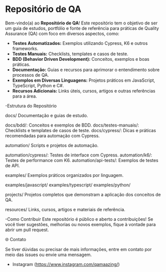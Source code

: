 # Repositório de QA

Bem-vindo(a) ao **Repositório de QA**! Este repositório tem o objetivo de ser um guia de estudos, portfólio e fonte de referência para práticas de Quality Assurance (QA) com foco em diversos aspectos, como:

- **Testes Automatizados:** Exemplos utilizando Cypress, K6 e outros frameworks.
- **Testes Manuais:** Checklists, templates e casos de teste.
- **BDD (Behavior Driven Development):** Conceitos, exemplos e boas práticas.
- **Documentação:** Guias e recursos para aprimorar o entendimento sobre processos de QA.
- **Exemplos em Diversas Linguagens:** Projetos práticos em JavaScript, TypeScript, Python e C#.
- **Recursos Adicionais:** Links úteis, cursos, artigos e outras referências para a área.

-Estrutura do Repositório

docs/
Documentação e guias de estudo.

docs/bdd/: Conceitos e exemplos de BDD.
docs/testes-manuais/: Checklists e templates de casos de teste.
docs/cypress/: Dicas e práticas recomendadas para automação com Cypress.

automation/
Scripts e projetos de automação.

automation/cypress/: Testes de interface com Cypress.
automation/k6/: Testes de performance com K6.
automation/api-tests/: Exemplos de testes de API.

examples/
Exemplos práticos organizados por linguagem.

examples/javascript/
examples/typescript/
examples/python/

projects/
Projetos completos que demonstram a aplicação dos conceitos de QA.

resources/
Links, cursos, artigos e materiais de referência.

-Como Contribuir
Este repositório é público e aberto a contribuições! Se você tiver sugestões, melhorias ou novos exemplos, fique à vontade para abrir um pull request.

🌐 Contato

Se tiver dúvidas ou precisar de mais informações, entre em contato por meio das issues ou envie uma mensagem.
- Instagram (https://www.instagram.com/qamaazing/)
